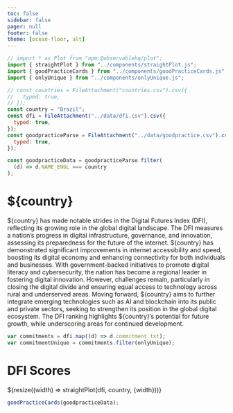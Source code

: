 ```yaml
---
toc: false
sidebar: false
pager: null
footer: false
theme: [ocean-floor, alt]
---
```


<head>
<link rel="stylesheet" href="../style.css">
</head>

<!-- back to root button -->

<a href="../" class="back-to-root">
  <span class="arrow"></span>
</a>
<!-- <span class="muted">go back</span> -->

<!-- import components -->

```js
// import * as Plot from "npm:@observablehq/plot";
import { straightPlot } from "../components/straightPlot.js";
import { goodPracticeCards } from "../components/goodPracticeCards.js";
import { onlyUnique } from "../components/onlyUnique.js";
```

<!-- load countries -->

```js
// const countries = FileAttachment("countries.csv").csv({
//   typed: true,
// });
const country = "Brazil";
const dfi = FileAttachment("../data/dfi.csv").csv({
  typed: true,
});
const goodpracticeParse = FileAttachment("../data/goodpractice.csv").csv({
  typed: true,
});
```

```js
const goodpracticeData = goodpracticeParse.filter(
  (d) => d.NAME_ENGL === country
);
```

<div class="hero">
  <h1>${country}</h1>
</div>

<p>
${country} has made notable strides in the Digital Futures Index (DFI), reflecting its growing role in the global digital landscape. The DFI measures a nation’s progress in digital infrastructure, governance, and innovation, assessing its preparedness for the future of the internet. ${country} has demonstrated significant improvements in internet accessibility and speed, boosting its digital economy and enhancing connectivity for both individuals and businesses. With government-backed initiatives to promote digital literacy and cybersecurity, the nation has become a regional leader in fostering digital innovation. However, challenges remain, particularly in closing the digital divide and ensuring equal access to technology across rural and underserved areas. Moving forward, ${country} aims to further integrate emerging technologies such as AI and blockchain into its public and private sectors, seeking to strengthen its position in the global digital ecosystem. The DFI ranking highlights ${country}’s potential for future growth, while underscoring areas for continued development.
</p>

```js
var commitments = dfi.map((d) => d.commitment_txt);
var commitmentUnique = commitments.filter(onlyUnique);
```

# DFI Scores

  <div class="grid grid-cols-1">
  <div class="card">
      ${resize((width) => straightPlot(dfi, country, {width}))}
    </div>
  </div>

  <div id="goodpractice-section">
  </div>

```js
goodPracticeCards(goodpracticeData);
```

